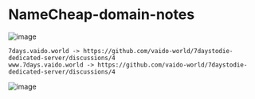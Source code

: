 # NameCheap-domain-notes

![image](https://user-images.githubusercontent.com/21064622/170880436-03b16a07-cb82-4a97-921d-e2364cf0e35b.png)
```
7days.vaido.world -> https://github.com/vaido-world/7daystodie-dedicated-server/discussions/4
www.7days.vaido.world -> https://github.com/vaido-world/7daystodie-dedicated-server/discussions/4
```

![image](https://user-images.githubusercontent.com/21064622/170880509-a4a5bb21-5803-41b5-89c7-44dad0c4724f.png)
